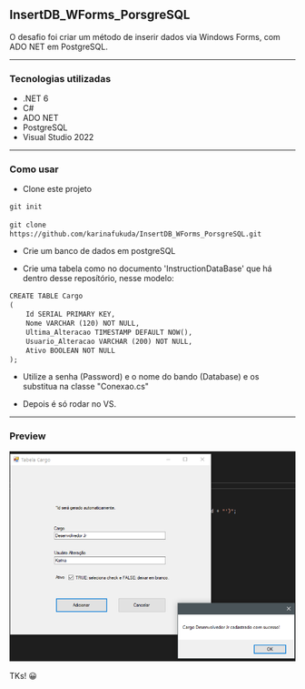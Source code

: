 ## InsertDB_WForms_PorsgreSQL



O desafio foi criar um método de inserir dados via Windows Forms, com ADO NET em PostgreSQL.


***

### Tecnologias utilizadas

- .NET 6
- C# 
- ADO NET
- PostgreSQL
- Visual Studio 2022


****

### Como usar

- Clone este projeto

````
git init 

git clone https://github.com/karinafukuda/InsertDB_WForms_PorsgreSQL.git

````

- Crie um banco de dados em postgreSQL

- Crie uma tabela como no documento 'InstructionDataBase' que há dentro desse reposítório, nesse modelo:



````
CREATE TABLE Cargo 
(
    Id SERIAL PRIMARY KEY,
    Nome VARCHAR (120) NOT NULL,
    Ultima_Alteracao TIMESTAMP DEFAULT NOW(),
    Usuario_Alteracao VARCHAR (200) NOT NULL,
    Ativo BOOLEAN NOT NULL
);
````

- Utilize a senha (Password) e o nome do bando (Database) e os substitua na classe "Conexao.cs"

- Depois é só rodar no VS.

***

### Preview

<img src="https://github.com/karinafukuda/imagens_projetos/blob/main/img_tabela.png" alt="imagem da tabela em forms do projeto"/>



TKs! 😀
